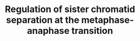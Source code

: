 ---
annotations:
- id: PW:0000086
  parent: regulatory pathway
  type: Pathway Ontology
  value: cell cycle pathway, mitotic
authors:
- Khanspers
communities:
- CPTAC
- CPTAC
description: In prometaphase, highly condensed chromosomes establish bipolar attachments
  to the mitotic spindle. Unattached or mal-orientated chromosomes generate a signal
  to delay the onset of anaphase until all pairs of sister chromatids are properly
  aligned on the metaphase plate. This signal is transduced by a relay of spindle-checkpoint
  proteins, including MAD1, MAD2, BUB1, BUBR1, BUB3 and centrosome protein E (CENPE),
  which inhibits cell division cycle 20 (CDC20)-mediated activation of an E3 ubiquitin
  ligase, the anaphase promoting complex/cyclosome (APC/C). Following attachment and
  alignment of all the chromosomes at metaphase, the checkpoint signal is silenced
  and APC/C initiates the ubiquitin-dependent degradation of securin and activation
  of separase. Separase in turn cleaves a multiprotein complex termed cohesin, which
  creates physical links between sister chromatids to initiate anaphase. This process
  may be of interest in colorectal cancer, specifically in terms of the chromosome
  instability phenotype, which could result from defects in pathways that ensure accurate
  chromosome segregation.   Adapted from Pino et al.  Proteins on this pathway have
  targeted assays available via the [https://assays.cancer.gov/available_assays?wp_id=WP4240
  CPTAC Assay Portal]
last-edited: 2019-09-04
ndex: 0e3831c5-8b6a-11eb-9e72-0ac135e8bacf
organisms:
- Homo sapiens
redirect_from:
- /index.php/Pathway:WP4240
- /instance/WP4240
revision: null
schema-jsonld:
- '@context': https://schema.org/
  '@id': https://wikipathways.github.io/pathways/WP4240.html
  '@type': Dataset
  creator:
    '@type': Organization
    name: WikiPathways
  description: In prometaphase, highly condensed chromosomes establish bipolar attachments
    to the mitotic spindle. Unattached or mal-orientated chromosomes generate a signal
    to delay the onset of anaphase until all pairs of sister chromatids are properly
    aligned on the metaphase plate. This signal is transduced by a relay of spindle-checkpoint
    proteins, including MAD1, MAD2, BUB1, BUBR1, BUB3 and centrosome protein E (CENPE),
    which inhibits cell division cycle 20 (CDC20)-mediated activation of an E3 ubiquitin
    ligase, the anaphase promoting complex/cyclosome (APC/C). Following attachment
    and alignment of all the chromosomes at metaphase, the checkpoint signal is silenced
    and APC/C initiates the ubiquitin-dependent degradation of securin and activation
    of separase. Separase in turn cleaves a multiprotein complex termed cohesin, which
    creates physical links between sister chromatids to initiate anaphase. This process
    may be of interest in colorectal cancer, specifically in terms of the chromosome
    instability phenotype, which could result from defects in pathways that ensure
    accurate chromosome segregation.   Adapted from Pino et al.  Proteins on this
    pathway have targeted assays available via the [https://assays.cancer.gov/available_assays?wp_id=WP4240
    CPTAC Assay Portal]
  keywords:
  - ANAPC11
  - ANAPC2
  - BUB1
  - BUB1B
  - BUB3
  - CDC20
  - CENPE
  - ESPL1
  - MAD1L1
  - MAD2L1
  - PTTG1
  - RAD21
  - SMC1A
  - SMC3
  - STAG1
  license: CC0
  name: Regulation of sister chromatid separation at the metaphase-anaphase transition
seo: CreativeWork
title: Regulation of sister chromatid separation at the metaphase-anaphase transition
wpid: WP4240
---